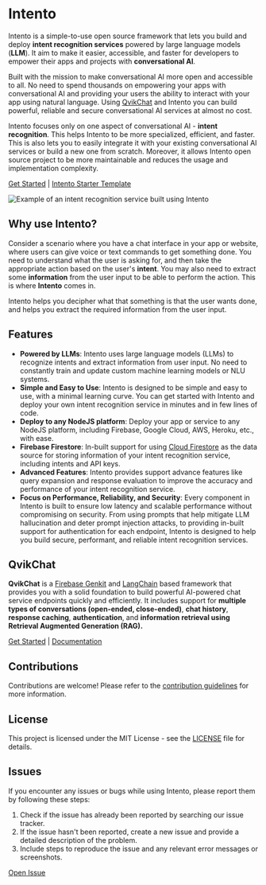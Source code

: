# Intento

Intento is a simple-to-use open source framework that lets you build and deploy **intent recognition services** powered by large language models (**LLM**). It aim to make it easier, accessible, and faster for developers to empower their apps and projects with **conversational AI**.

Built with the mission to make conversational AI more open and accessible to all. No need to spend thousands on empowering your apps with conversational AI and providing your users the ability to interact with your app using natural language. Using [QvikChat](https://github.com/oconva/qvikchat) and Intento you can build powerful, reliable and secure conversational AI services at almost no cost.

Intento focuses only on one aspect of conversational AI - **intent recognition**. This helps Intento to be more specialized, efficient, and faster. This is also lets you to easily integrate it with your existing conversational AI services or build a new one from scratch. Moreover, it allows Intento open source project to be more maintainable and reduces the usage and implementation complexity.

[Get Started](https://intento.pkural.ca) | [Intento Starter Template](https://github.com/oconva/intento-starter-template)

![Example of an intent recognition service built using Intento](https://intento.pkural.ca/images/intento_irs_demo.svg)

## Why use Intento?

Consider a scenario where you have a chat interface in your app or website, where users can give voice or text commands to get something done. You need to understand what the user is asking for, and then take the appropriate action based on the user's **intent**. You may also need to extract some **information** from the user input to be able to perform the action. This is where **Intento** comes in.

Intento helps you decipher what that something is that the user wants done, and helps you extract the required information from the user input.

## Features

- **Powered by LLMs**: Intento uses large language models (LLMs) to recognize intents and extract information from user input. No need to constantly train and update custom machine learning models or NLU systems.
- **Simple and Easy to Use**: Intento is designed to be simple and easy to use, with a minimal learning curve. You can get started with Intento and deploy your own intent recognition service in minutes and in few lines of code.
- **Deploy to any NodeJS platform**: Deploy your app or service to any NodeJS platform, including Firebase, Google Cloud, AWS, Heroku, etc., with ease.
- **Firebase Firestore**: In-built support for using [Cloud Firestore](https://firebase.google.com/docs/firestore) as the data source for storing information of your intent recognition service, including intents and API keys.
- **Advanced Features**: Intento provides support advance features like query expansion and response evaluation to improve the accuracy and performance of your intent recognition service.
- **Focus on Performance, Reliability, and Security**: Every component in Intento is built to ensure low latency and scalable performance without compromising on security. From using prompts that help mitigate LLM hallucination and deter prompt injection attacks, to providing in-built support for authentication for each endpoint, Intento is designed to help you build secure, performant, and reliable intent recognition services.

## QvikChat

**QvikChat** is a [Firebase Genkit](https://github.com/firebase/genkit) and [LangChain](https://js.langchain.com/v0.2/docs/introduction/) based framework that provides you with a solid foundation to build powerful AI-powered chat service endpoints quickly and efficiently. It includes support for **multiple types of conversations (open-ended, close-ended)**, **chat history**, **response caching**, **authentication**, and **information retrieval using Retrieval Augmented Generation (RAG).**

[Get Started](https://qvikchat.pkural.ca/getting-started) | [Documentation](https://qvikchat.pkural.ca)

## Contributions

Contributions are welcome! Please refer to the [contribution guidelines](CONTRIBUTING.md) for more information.

## License

This project is licensed under the MIT License - see the [LICENSE](LICENSE) file for details.

## Issues

If you encounter any issues or bugs while using Intento, please report them by following these steps:

1. Check if the issue has already been reported by searching our issue tracker.
2. If the issue hasn't been reported, create a new issue and provide a detailed description of the problem.
3. Include steps to reproduce the issue and any relevant error messages or screenshots.

[Open Issue](https://github.com/oconva/intento/issues)
